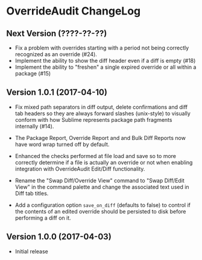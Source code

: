OverrideAudit ChangeLog
=======================

Next Version (????-??-??)
-------------------------

  * Fix a problem with overrides starting with a period not being
    correctly recognized as an override (#24).
  * Implement the ability to show the diff header even if a diff is
    empty (#18)
  * Implement the ability to "freshen" a single expired override or
    all within a package (#15)

Version 1.0.1 (2017-04-10)
--------------------------

  * Fix mixed path separators in diff output, delete confirmations and
    diff tab headers so they are always forward slashes (unix-style)
    to visually conform with how Sublime represents package path
    fragments internally (#14).

  * The Package Report, Override Report and and Bulk Diff Reports now
    have word wrap turned off by default.

  * Enhanced the checks performed at file load and save so to more
    correctly determine if a file is actually an override or not when
    enabling integration with OverrideAudit Edit/Diff functionality.

  * Rename the "Swap Diff/Override View" command to "Swap Diff/Edit
    View" in the command palette and change the associated text used
    in Diff tab titles.

  * Add a configuration option `save_on_diff` (defaults to false) to
    control if the contents of an edited override should be persisted
    to disk before performing a diff on it.

Version 1.0.0 (2017-04-03)
--------------------------

  * Initial release